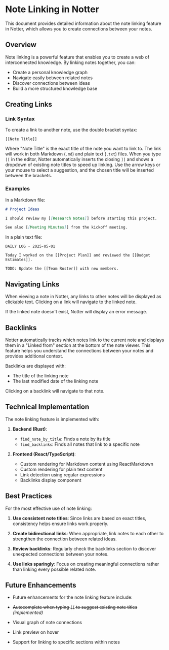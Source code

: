 # Note Linking in Notter

This document provides detailed information about the note linking feature in Notter, which allows you to create connections between your notes.

## Overview

Note linking is a powerful feature that enables you to create a web of interconnected knowledge. By linking notes together, you can:

- Create a personal knowledge graph
- Navigate easily between related notes
- Discover connections between ideas
- Build a more structured knowledge base

## Creating Links

### Link Syntax

To create a link to another note, use the double bracket syntax:

```
[[Note Title]]
```

Where "Note Title" is the exact title of the note you want to link to. The link will work in both Markdown (`.md`) and plain text (`.txt`) files.
When you type `[[` in the editor, Notter automatically inserts the closing `]]` and shows a dropdown of existing note titles to speed up linking. Use the arrow keys or your mouse to select a suggestion, and the chosen title will be inserted between the brackets.

### Examples

In a Markdown file:

```markdown
# Project Ideas

I should review my [[Research Notes]] before starting this project.

See also [[Meeting Minutes]] from the kickoff meeting.
```

In a plain text file:

```
DAILY LOG - 2025-05-01

Today I worked on the [[Project Plan]] and reviewed the [[Budget Estimates]].

TODO: Update the [[Team Roster]] with new members.
```

## Navigating Links

When viewing a note in Notter, any links to other notes will be displayed as clickable text. Clicking on a link will navigate to the linked note.

If the linked note doesn't exist, Notter will display an error message.

## Backlinks

Notter automatically tracks which notes link to the current note and displays them in a "Linked from" section at the bottom of the note viewer. This feature helps you understand the connections between your notes and provides additional context.

Backlinks are displayed with:
- The title of the linking note
- The last modified date of the linking note

Clicking on a backlink will navigate to that note.

## Technical Implementation

The note linking feature is implemented with:

1. **Backend (Rust)**:
   - `find_note_by_title`: Finds a note by its title
   - `find_backlinks`: Finds all notes that link to a specific note

2. **Frontend (React/TypeScript)**:
   - Custom rendering for Markdown content using ReactMarkdown
   - Custom rendering for plain text content
   - Link detection using regular expressions
   - Backlinks display component

## Best Practices

For the most effective use of note linking:

1. **Use consistent note titles**: Since links are based on exact titles, consistency helps ensure links work properly.

2. **Create bidirectional links**: When appropriate, link notes to each other to strengthen the connection between related ideas.

3. **Review backlinks**: Regularly check the backlinks section to discover unexpected connections between your notes.

4. **Use links sparingly**: Focus on creating meaningful connections rather than linking every possible related note.

## Future Enhancements

- Future enhancements for the note linking feature include:

- ~~Autocomplete when typing `[[` to suggest existing note titles~~ *(implemented)*
- Visual graph of note connections
- Link preview on hover
- Support for linking to specific sections within notes
